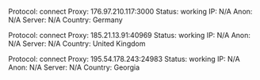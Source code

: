 Protocol: connect
Proxy: 176.97.210.117:3000
Status: working
IP: N/A
Anon: N/A
Server: N/A
Country: Germany

Protocol: connect
Proxy: 185.21.13.91:40969
Status: working
IP: N/A
Anon: N/A
Server: N/A
Country: United Kingdom

Protocol: connect
Proxy: 195.54.178.243:24983
Status: working
IP: N/A
Anon: N/A
Server: N/A
Country: Georgia

